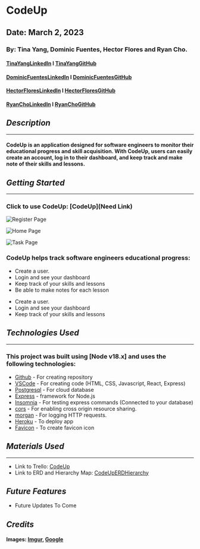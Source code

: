 # CodeUp

## Date: March 2, 2023

### By: Tina Yang, Dominic Fuentes, Hector Flores and Ryan Cho.

#### [TinaYangLinkedIn](https://www.linkedin.com/in/yang-tina/) l [TinaYangGitHub](https://github.com/tinayang15)

#### [DominicFuentesLinkedIn](https://www.linkedin.com/in/dominicfuentes1/) l [DominicFuentesGitHub](https://github.com/fuentesdominic)

#### [HectorFloresLinkedIn](https://www.linkedin.com/in/hector-floresm/) l [HectorFloresGitHub](https://github.com/hekmaflo/hekmaflo)

#### [RyanChoLinkedIn](https://www.linkedin.com/in/ryan-wongene-cho/) l [RyanChoGitHub](https://github.com/notryancho)

## **_Description_**

---

#### CodeUp is an application designed for software engineers to monitor their educational progress and skill acquisition. With CodeUp, users can easily create an account, log in to their dashboard, and keep track and make note of their skills and lessons.

## **_Getting Started_**

---

### Click to use CodeUp: [CodeUp](Need Link)

![Register Page](https://i.imgur.com/FtMX9m2.png)

![Home Page](https://i.imgur.com/8nHUnnt.png)

![Task Page](https://i.imgur.com/NrbL6On.png)

### CodeUp helps track software engineers educational progress:

- Create a user.
- Login and see your dashboard
- Keep track of your skills and lessons
- Be able to make notes for each lesson

* Create a user.
* Login and see your dashboard
* Keep track of your skills and lessons

## **_Technologies Used_**

---

### This project was built using [Node v18.x] and uses the following technologies:

- [Github](https://github.com/) - For creating repository
- [VSCode](https://code.visualstudio.com/) - For creating code (HTML, CSS, Javascript, React, Express)
- [Postgresql](https://www.npmjs.com/package/postgresql) - For cloud database
- [Express](https://www.npmjs.com/package/express) - framework for Node.js
- [Insomnia](https://insomnia.rest/download) - For testing express commands (Connected to your database)
- [cors](https://www.npmjs.com/package/cors) - For enabling cross origin resource sharing.
- [morgan](https://www.npmjs.com/package/morgan) - For logging HTTP requests.
- [Heroku](https://www.heroku.com) - To deploy app
- [Favicon](https://favicon.io/favicon-converter/) - To create favicon icon

## **_Materials Used_**

---

- Link to Trello: [CodeUp](https://trello.com/b/iY89mmdK/codeup)
- Link to ERD and Hierarchy Map: [CodeUpERDHierarchy](https://lucid.app/lucidchart/74aeda03-862e-40f3-a562-b6992dc957ca/edit?existing=1&token=f655ca8a7d7960b88838aefc449ae511095e5b3dcd9be1a99672efaf1a2f82e9-eml%3Dtinayangers%2540gmail.com%26ts%3D1677795123%26uid%3D127706730&docId=74aeda03-862e-40f3-a562-b6992dc957ca&shared=true&page=0_0&invitationId=inv_8eee12d4-4516-4e53-96a4-7b917fbbccc0#)

## **_Future Features_**

- Future Updates To Come

## **_Credits_**

#### Images: [Imgur](https://imgur.com/), [Google](https://www.google.com/)
